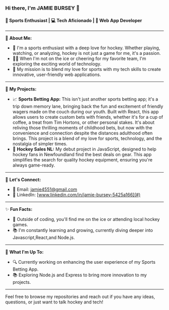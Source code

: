 ### Hi there, I'm JAMIE BURSEY 👋

#### 🏒 Sports Enthusiast | 💻 Tech Aficionado | 🚀 Web App Developer

---

🔭 **About Me:**
- 🌱 I'm a sports enthusiast with a deep love for hockey. Whether playing, watching, or analyzing, hockey is not just a game for me, it's a passion.
- 👨‍💻 When I'm not on the ice or cheering for my favorite team, I'm exploring the exciting world of technology.
- 🎯 My mission is to blend my love for sports with my tech skills to create innovative, user-friendly web applications.

---

🌟 **My Projects:**
- 📈 **Sports Betting App:** This isn't just another sports betting app; it's a trip down memory lane, bringing back the fun and excitement of friendly wagers made on the couch during our youth. Built with React, this app allows users to create custom bets with friends, whether it's for a cup of coffee, a treat from Tim Hortons, or other personal stakes. It's about reliving those thrilling moments of childhood bets, but now with the convenience and connection despite the distances adulthood often brings. This project is a blend of my love for sports, technology, and the nostalgia of simpler times.
- 🏒 **Hockey Sales NL:** My debut project in JavaScript, designed to help hockey fans in Newfoundland find the best deals on gear. This app simplifies the search for quality hockey equipment, ensuring you're always game-ready.

---

💬 **Let's Connect:**
- 📧 Email: [jamie4551@gmail.com](mailto:jamie4551@gmail.com)
- 🤝 LinkedIn: [www.linkedin.com/in/jamie-bursey-5425a166](#)

---

✨ **Fun Facts:**
- 🥅 Outside of coding, you'll find me on the ice or attending local hockey games. 
- 📚 I'm constantly learning and growing, currently diving deeper into Javascript,React,and Node.js.

---

📌 **What I'm Up To:**
- 🔍 Currently working on enhancing the user experience of my Sports Betting App.
- 📚 Exploring Node.js and Express to bring more innovation to my projects.

---

Feel free to browse my repositories and reach out if you have any ideas, questions, or just want to talk hockey and tech!

